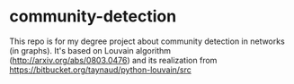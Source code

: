 # community-detection
This repo is for my degree project about community detection in networks (in graphs). It's based on Louvain algorithm (http://arxiv.org/abs/0803.0476) and its realization from https://bitbucket.org/taynaud/python-louvain/src
